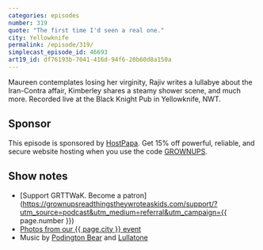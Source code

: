 ```yaml
---
categories: episodes
number: 319
quote: "The first time I'd seen a real one."
city: Yellowknife
permalink: /episode/319/
simplecast_episode_id: 46693
art19_id: df76193b-7041-416d-94f6-20b60d8a150a
---
```


Maureen contemplates losing her virginity, Rajiv writes a lullabye about the Iran-Contra affair, Kimberley shares a steamy shower scene, and much more. Recorded live at the Black Knight Pub in Yellowknife, NWT.

## Sponsor

This episode is sponsored by [HostPapa](https://www.hostpapa.com/grownups/). Get 15% off powerful, reliable, and secure website hosting when you use the code [GROWNUPS](https://www.hostpapa.com/grownups/).

## Show notes
- [Support GRTTWaK. Become a patron](https://grownupsreadthingstheywroteaskids.com/support/?utm_source=podcast&utm_medium=referral&utm_campaign={{ page.number }})
- [Photos from our {{ page.city }} event](https://www.facebook.com/grownupsreadthingstheywroteaskids/photos/?tab=album&album_id=10154024063658600)
- Music by [Podington Bear](https://geo.itunes.apple.com/us/artist/podington-bear/id250459572?at=10lR7u&mt=1&app=music) and [Lullatone](https://geo.itunes.apple.com/us/artist/lullatone/id34467705?at=10lR7u&mt=1&app=music)